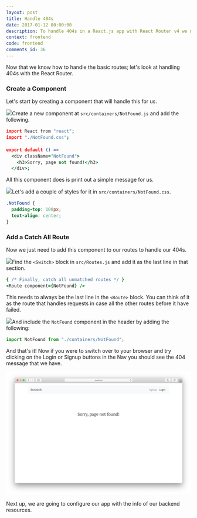 ```yaml
---
layout: post
title: Handle 404s
date: 2017-01-12 00:00:00
description: To handle 404s in a React.js app with React Router v4 we need to set up a catch all Route at the bottom of our Switch block. A catch all Route does not have a path prop and responds to all routes.
context: frontend
code: frontend
comments_id: 36
---
```


Now that we know how to handle the basic routes; let's look at handling 404s with the React Router.

### Create a Component

Let's start by creating a component that will handle this for us.

<img class="code-marker" src="/assets/s.png" />Create a new component at `src/containers/NotFound.js` and add the following.

``` coffee
import React from "react";
import "./NotFound.css";

export default () =>
  <div className="NotFound">
    <h3>Sorry, page not found!</h3>
  </div>;
```

All this component does is print out a simple message for us.

<img class="code-marker" src="/assets/s.png" />Let's add a couple of styles for it in `src/containers/NotFound.css`.

``` css
.NotFound {
  padding-top: 100px;
  text-align: center;
}
```

### Add a Catch All Route

Now we just need to add this component to our routes to handle our 404s.

<img class="code-marker" src="/assets/s.png" />Find the `<Switch>` block in `src/Routes.js` and add it as the last line in that section.

``` coffee
{ /* Finally, catch all unmatched routes */ }
<Route component={NotFound} />
```

This needs to always be the last line in the `<Route>` block. You can think of it as the route that handles requests in case all the other routes before it have failed.

<img class="code-marker" src="/assets/s.png" />And include the `NotFound` component in the header by adding the following:

``` javascript
import NotFound from "./containers/NotFound";
```

And that's it! Now if you were to switch over to your browser and try clicking on the Login or Signup buttons in the Nav you should see the 404 message that we have.

![Router 404 page screenshot](/assets/router-404-page.png)

Next up, we are going to configure our app with the info of our backend resources.
